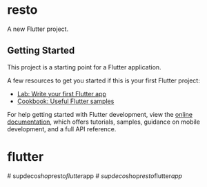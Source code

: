 # resto

A new Flutter project.

## Getting Started

This project is a starting point for a Flutter application.

A few resources to get you started if this is your first Flutter project:

- [Lab: Write your first Flutter app](https://docs.flutter.dev/get-started/codelab)
- [Cookbook: Useful Flutter samples](https://docs.flutter.dev/cookbook)

For help getting started with Flutter development, view the
[online documentation](https://docs.flutter.dev/), which offers tutorials,
samples, guidance on mobile development, and a full API reference.
# flutter
#   s u p d e c o _ s h o p _ r e s t o _ f l u t t e r _ a p p _  
 #   s u p d e c o _ s h o p _ r e s t o _ f l u t t e r _ a p p _  
 